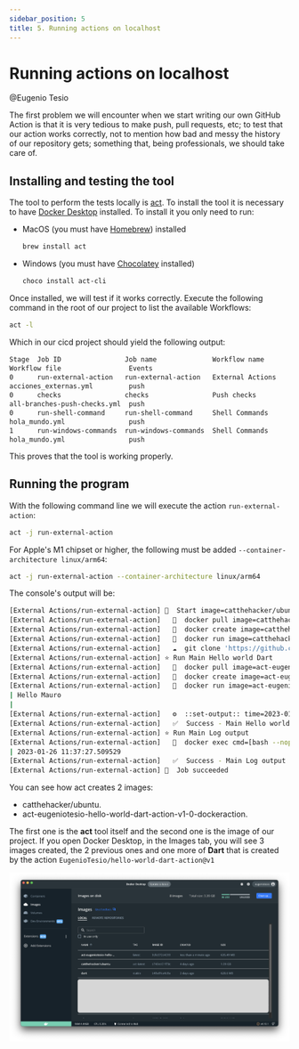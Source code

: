 ```yaml
---
sidebar_position: 5
title: 5. Running actions on localhost
---
```


# Running actions on localhost

@Eugenio Tesio

The first problem we will encounter when we start writing our own GitHub Action is that it is very tedious to make push, pull requests, etc; to test that our action works correctly, not to mention how bad and messy the history of our repository gets; something that, being professionals, we should take care of.

## Installing and testing the tool

The tool to perform the tests locally is [act](https://github.com/nektos/act/). To install the tool it is necessary to have [Docker Desktop](https://docs.docker.com/desktop/) installed. To install it you only need to run:

- MacOS (you must have [Homebrew](https://brew.sh/)) installed

    ```bash
    brew install act
    ```

- Windows (you must have [Chocolatey](https://docs.chocolatey.org/en-us/choco/setup) installed)

    ```bash
    choco install act-cli
    ```

Once installed, we will test if it works correctly. Execute the following command in the root of our project to list the available Workflows:

```bash
act -l
```

Which in our cicd project should yield the following output:

```
Stage  Job ID                Job name              Workflow name     Workflow file                 Events
0      run-external-action   run-external-action   External Actions  acciones_externas.yml         push  
0      checks                checks                Push checks       all-branches-push-checks.yml  push  
0      run-shell-command     run-shell-command     Shell Commands    hola_mundo.yml                push  
1      run-windows-commands  run-windows-commands  Shell Commands    hola_mundo.yml                push
```

This proves that the tool is working properly.

## Running the program

With the following command line we will execute the action `run-external-action`:

```bash
act -j run-external-action
```

For Apple's M1 chipset or higher, the following must be added `--container-architecture linux/arm64`:

```bash
act -j run-external-action --container-architecture linux/arm64
```

The console's output will be:

```bash
[External Actions/run-external-action] 🚀  Start image=catthehacker/ubuntu:act-latest
[External Actions/run-external-action]   🐳  docker pull image=catthehacker/ubuntu:act-latest platform=linux/arm64 username= forcePull=false
[External Actions/run-external-action]   🐳  docker create image=catthehacker/ubuntu:act-latest platform=linux/arm64 entrypoint=["tail" "-f" "/dev/null"] cmd=[]
[External Actions/run-external-action]   🐳  docker run image=catthehacker/ubuntu:act-latest platform=linux/arm64 entrypoint=["tail" "-f" "/dev/null"] cmd=[]
[External Actions/run-external-action]   ☁  git clone 'https://github.com/EugenioTesio/hello-world-dart-action' # ref=v1.0
[External Actions/run-external-action] ⭐ Run Main Hello world Dart
[External Actions/run-external-action]   🐳  docker pull image=act-eugeniotesio-hello-world-dart-action-v1-0-dockeraction:latest platform=linux/arm64 username= forcePull=false
[External Actions/run-external-action]   🐳  docker create image=act-eugeniotesio-hello-world-dart-action-v1-0-dockeraction:latest platform=linux/arm64 entrypoint=[] cmd=["Mauro"]
[External Actions/run-external-action]   🐳  docker run image=act-eugeniotesio-hello-world-dart-action-v1-0-dockeraction:latest platform=linux/arm64 entrypoint=[] cmd=["Mauro"]
| Hello Mauro
| 
[External Actions/run-external-action]   ⚙  ::set-output:: time=2023-01-26 11:37:27.509529
[External Actions/run-external-action]   ✅  Success - Main Hello world Dart
[External Actions/run-external-action] ⭐ Run Main Log output
[External Actions/run-external-action]   🐳  docker exec cmd=[bash --noprofile --norc -e -o pipefail /var/run/act/workflow/1] user= workdir=
| 2023-01-26 11:37:27.509529
[External Actions/run-external-action]   ✅  Success - Main Log output
[External Actions/run-external-action] 🏁  Job succeeded
```

You can see how act creates 2 images:

- catthehacker/ubuntu.
- act-eugeniotesio-hello-world-dart-action-v1-0-dockeraction.

The first one is the __act__ tool itself and the second one is the image of our project. If you open Docker Desktop, in the Images tab, you will see 3 images created, the 2 previous ones and one more of __Dart__ that is created by the action `EugenioTesio/hello-world-dart-action@v1`

![docker desktop images](5.1_docker_desktop_images.png)
